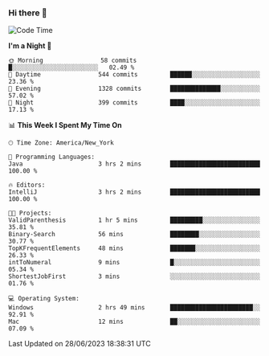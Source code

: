 ### Hi there 👋

<!--START_SECTION:waka-->
![Code Time](http://img.shields.io/badge/Code%20Time-22%20hrs%2018%20mins-blue)

**I'm a Night 🦉** 

```text
🌞 Morning                58 commits          █░░░░░░░░░░░░░░░░░░░░░░░░   02.49 % 
🌆 Daytime                544 commits         ██████░░░░░░░░░░░░░░░░░░░   23.36 % 
🌃 Evening                1328 commits        ██████████████░░░░░░░░░░░   57.02 % 
🌙 Night                  399 commits         ████░░░░░░░░░░░░░░░░░░░░░   17.13 % 
```


📊 **This Week I Spent My Time On** 

```text
🕑︎ Time Zone: America/New_York

💬 Programming Languages: 
Java                     3 hrs 2 mins        █████████████████████████   100.00 % 

🔥 Editors: 
IntelliJ                 3 hrs 2 mins        █████████████████████████   100.00 % 

🐱‍💻 Projects: 
ValidParenthesis         1 hr 5 mins         █████████░░░░░░░░░░░░░░░░   35.81 % 
Binary-Search            56 mins             ████████░░░░░░░░░░░░░░░░░   30.77 % 
TopKFrequentElements     48 mins             ███████░░░░░░░░░░░░░░░░░░   26.33 % 
intToNumeral             9 mins              █░░░░░░░░░░░░░░░░░░░░░░░░   05.34 % 
ShortestJobFirst         3 mins              ░░░░░░░░░░░░░░░░░░░░░░░░░   01.76 % 

💻 Operating System: 
Windows                  2 hrs 49 mins       ███████████████████████░░   92.91 % 
Mac                      12 mins             ██░░░░░░░░░░░░░░░░░░░░░░░   07.09 % 
```


 Last Updated on 28/06/2023 18:38:31 UTC
<!--END_SECTION:waka-->
<!--
**the-beef-calculator/the-beef-calculator** is a ✨ _special_ ✨ repository because its `README.md` (this file) appears on your GitHub profile.

Here are some ideas to get you started:

- 🔭 I’m currently working on ...
- 🌱 I’m currently learning ...
- 👯 I’m looking to collaborate on ...
- 🤔 I’m looking for help with ...
- 💬 Ask me about ...
- 📫 How to reach me: ...
- 😄 Pronouns: ...
- ⚡ Fun fact: ...
-->
